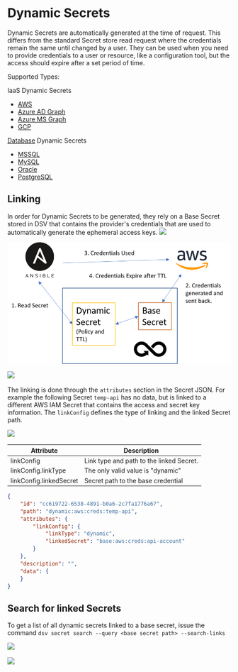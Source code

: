 ﻿[title]: # (Dynamic Secrets)
[tags]: # (DevOps Secrets Vault,DSV,)
[priority]: # (6000)

# Dynamic Secrets

Dynamic Secrets are automatically generated at the time of request. This differs from the standard Secret store read request where the credentials remain the same until changed by a user. They can be used when you need to provide credentials to a user or resource, like a configuration tool, but the access should expire after a set period of time.

Supported Types:

IaaS Dynamic Secrets
* [AWS](iaas/aws.md)
* [Azure AD Graph](iaas/azure/index.md) 
* [Azure MS Graph](iaas/msgraph/index.md)
* [GCP](iaas/gcp.md)

[Database](databases/index.md) Dynamic Secrets
* [MSSQL](databases/mssql.md)
* [MySQL](databases/mysql.md)
* [Oracle](databases/oracle.md)
* [PostgreSQL](databases/postgresql.md)


## Linking

In order for Dynamic Secrets to be generated, they rely on a Base Secret stored in DSV that contains the provider's credentials that are used to automatically generate the ephemeral access keys.
![](./images/spacer.png)

![](./images/dynamicsecretlinking.png)

![](./images/spacer.png)

The linking is done through the `attributes` section in the Secret JSON.  For example the following Secret `temp-api` has no data, but is linked to a different AWS IAM Secret that contains the access and secret key information. The `linkConfig` defines the type of linking and the linked Secret path.

![](./images/spacer.png)


| Attribute                 | Description                                                                                       |
| --------------            | ------------------------------                                                                    |
| linkConfig                | Link type and path to the linked Secret.                                                          |
| linkConfig.linkType       | The only valid value is "dynamic"                                                                 |
| linkConfig.linkedSecret   | Secret path to the base credential                                                                |

```json
{
    "id": "cc619722-6538-4891-b0a6-2c7fa1776a67",
    "path": "dynamic:aws:creds:temp-api",
    "attributes": {
        "linkConfig": {
            "linkType": "dynamic",
            "linkedSecret": "base:aws:creds:api-account"
        }
    },
    "description": "",
    "data": {
    }
}
```

## Search for linked Secrets

To get a list of all dynamic secrets linked to a base secret, issue the command `dsv secret search --query <base secret path> --search-links`

![](./images/spacer.png)

![](./images/spacer.png)



